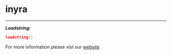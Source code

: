 # inyra

** **

***Loadstring:***
```lua
loadstring()
```

For more information please vist our [website](https://inyra.cc)
